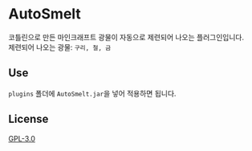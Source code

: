 # AutoSmelt
코틀린으로 만든 마인크래프트 광물이 자동으로 제련되어 나오는 플러그인입니다.  
제련되어 나오는 광물: `구리, 철, 금`

## Use
`plugins` 폴더에 `AutoSmelt.jar`을 넣어 적용하면 됩니다.

## License
[GPL-3.0](https://github.com/NOOBNUBY/AutoSmelt/blob/master/LICENSE)